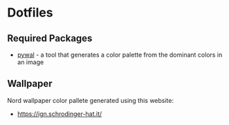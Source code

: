 # Dotfiles

## Required Packages

- [pywal](https://github.com/dylanaraps/pywal) - a tool that generates a color palette from the dominant colors in an image

## Wallpaper
Nord wallpaper color pallete generated using this website:

- https://ign.schrodinger-hat.it/
